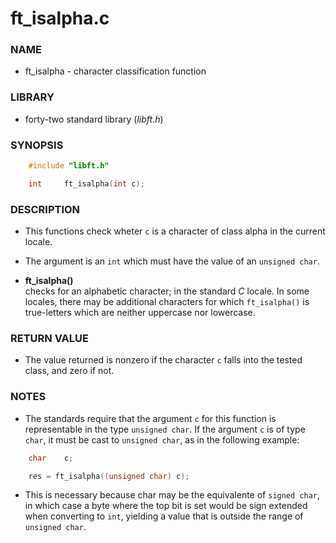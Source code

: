 #   ft_isalpha.c

### NAME

- ft_isalpha - character classification function

### LIBRARY

- forty-two standard library (_libft.h_)

### SYNOPSIS

```c
    #include "libft.h"

    int     ft_isalpha(int c);
```

### DESCRIPTION

- This functions check wheter `c` is a character of class alpha in the current locale.

- The argument is an `int` which must have the value of an `unsigned char`.

- **ft_isalpha()**<br>
    checks for an alphabetic character; in the standard _C_ locale. In some locales, there may be additional characters for which `ft_isalpha()` is true-letters which are neither uppercase nor lowercase.

### RETURN VALUE

- The value returned is nonzero if the character `c` falls into the tested class, and zero if not.

### NOTES

- The standards require that the argument `c` for this function is representable in the type `unsigned char`. If the argument `c` is of type `char`, it must be cast to `unsigned char`, as in the following example:

```c
    char    c;

    res = ft_isalpha((unsigned char) c);
```

-    This is necessary because char may be the equivalente of `signed char`, in which case a byte where the top bit is set would be sign extended when converting to `int`, yielding a value that is outside the range of `unsigned char`.
